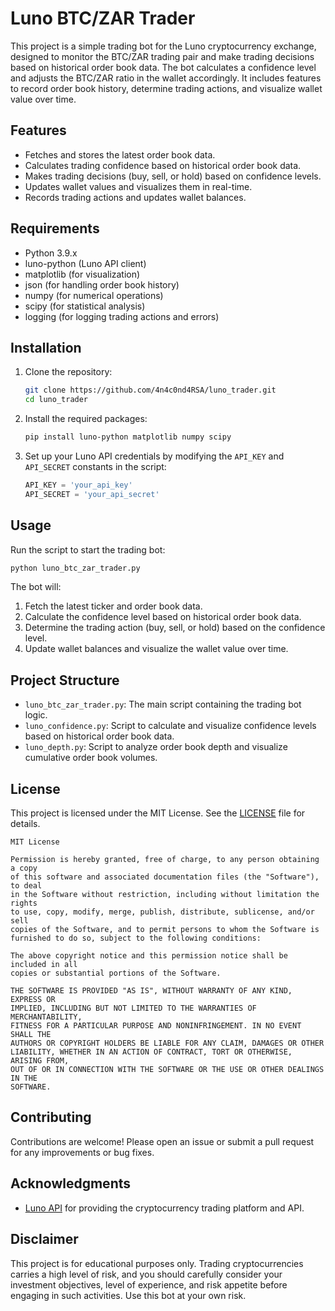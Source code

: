 # Luno BTC/ZAR Trader

This project is a simple trading bot for the Luno cryptocurrency exchange, designed to monitor the BTC/ZAR trading pair and make trading decisions based on historical order book data. The bot calculates a confidence level and adjusts the BTC/ZAR ratio in the wallet accordingly. It includes features to record order book history, determine trading actions, and visualize wallet value over time.

## Features
- Fetches and stores the latest order book data.
- Calculates trading confidence based on historical order book data.
- Makes trading decisions (buy, sell, or hold) based on confidence levels.
- Updates wallet values and visualizes them in real-time.
- Records trading actions and updates wallet balances.

## Requirements
- Python 3.9.x
- luno-python (Luno API client)
- matplotlib (for visualization)
- json (for handling order book history)
- numpy (for numerical operations)
- scipy (for statistical analysis)
- logging (for logging trading actions and errors)

## Installation
1. Clone the repository:
    ```bash
    git clone https://github.com/4n4c0nd4RSA/luno_trader.git
    cd luno_trader
    ```

2. Install the required packages:
    ```bash
    pip install luno-python matplotlib numpy scipy
    ```

3. Set up your Luno API credentials by modifying the `API_KEY` and `API_SECRET` constants in the script:
    ```python
    API_KEY = 'your_api_key'
    API_SECRET = 'your_api_secret'
    ```

## Usage
Run the script to start the trading bot:
```bash
python luno_btc_zar_trader.py
```

The bot will:
1. Fetch the latest ticker and order book data.
2. Calculate the confidence level based on historical order book data.
3. Determine the trading action (buy, sell, or hold) based on the confidence level.
4. Update wallet balances and visualize the wallet value over time.

## Project Structure
- `luno_btc_zar_trader.py`: The main script containing the trading bot logic.
- `luno_confidence.py`: Script to calculate and visualize confidence levels based on historical order book data.
- `luno_depth.py`: Script to analyze order book depth and visualize cumulative order book volumes.

## License
This project is licensed under the MIT License. See the [LICENSE](LICENSE) file for details.

```
MIT License

Permission is hereby granted, free of charge, to any person obtaining a copy
of this software and associated documentation files (the "Software"), to deal
in the Software without restriction, including without limitation the rights
to use, copy, modify, merge, publish, distribute, sublicense, and/or sell
copies of the Software, and to permit persons to whom the Software is
furnished to do so, subject to the following conditions:

The above copyright notice and this permission notice shall be included in all
copies or substantial portions of the Software.

THE SOFTWARE IS PROVIDED "AS IS", WITHOUT WARRANTY OF ANY KIND, EXPRESS OR
IMPLIED, INCLUDING BUT NOT LIMITED TO THE WARRANTIES OF MERCHANTABILITY,
FITNESS FOR A PARTICULAR PURPOSE AND NONINFRINGEMENT. IN NO EVENT SHALL THE
AUTHORS OR COPYRIGHT HOLDERS BE LIABLE FOR ANY CLAIM, DAMAGES OR OTHER
LIABILITY, WHETHER IN AN ACTION OF CONTRACT, TORT OR OTHERWISE, ARISING FROM,
OUT OF OR IN CONNECTION WITH THE SOFTWARE OR THE USE OR OTHER DEALINGS IN THE
SOFTWARE.
```

## Contributing
Contributions are welcome! Please open an issue or submit a pull request for any improvements or bug fixes.

## Acknowledgments
- [Luno API](https://www.luno.com/en/developers/api) for providing the cryptocurrency trading platform and API.

## Disclaimer
This project is for educational purposes only. Trading cryptocurrencies carries a high level of risk, and you should carefully consider your investment objectives, level of experience, and risk appetite before engaging in such activities. Use this bot at your own risk.

